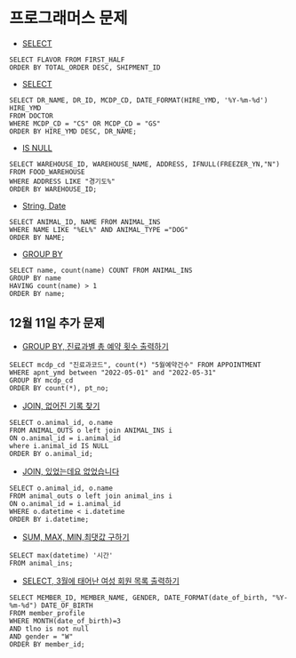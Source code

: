 # 프로그래머스 문제

- [SELECT](https://school.programmers.co.kr/learn/courses/30/lessons/133024)
```mysql
SELECT FLAVOR FROM FIRST_HALF
ORDER BY TOTAL_ORDER DESC, SHIPMENT_ID
```

- [SELECT](https://school.programmers.co.kr/learn/courses/30/lessons/132203)
```mysql
SELECT DR_NAME, DR_ID, MCDP_CD, DATE_FORMAT(HIRE_YMD, '%Y-%m-%d') HIRE_YMD
FROM DOCTOR
WHERE MCDP_CD = "CS" OR MCDP_CD = "GS"
ORDER BY HIRE_YMD DESC, DR_NAME;
```

- [IS NULL](https://school.programmers.co.kr/learn/courses/30/lessons/131114)
 ```mysql
SELECT WAREHOUSE_ID, WAREHOUSE_NAME, ADDRESS, IFNULL(FREEZER_YN,"N") FROM FOOD_WAREHOUSE
WHERE ADDRESS LIKE "경기도%"
ORDER BY WAREHOUSE_ID;
```

- [String, Date](https://school.programmers.co.kr/learn/courses/30/lessons/59047)
```mysql
SELECT ANIMAL_ID, NAME FROM ANIMAL_INS
WHERE NAME LIKE "%EL%" AND ANIMAL_TYPE ="DOG"
ORDER BY NAME;
```

- [GROUP BY](https://school.programmers.co.kr/learn/courses/30/lessons/59041)
```mysql
SELECT name, count(name) COUNT FROM ANIMAL_INS
GROUP BY name
HAVING count(name) > 1
ORDER BY name;
```

## 12월 11일 추가 문제

- [GROUP BY, 진료과별 총 예약 횟수 출력하기](https://school.programmers.co.kr/learn/courses/30/lessons/132202)
```mysql
SELECT mcdp_cd "진료과코드", count(*) "5월예약건수" FROM APPOINTMENT
WHERE apnt_ymd between "2022-05-01" and "2022-05-31"
GROUP BY mcdp_cd
ORDER BY count(*), pt_no;
```

- [JOIN, 없어진 기록 찾기](https://school.programmers.co.kr/learn/courses/30/lessons/59042)
```mysql
SELECT o.animal_id, o.name
FROM ANIMAL_OUTS o left join ANIMAL_INS i
ON o.animal_id = i.animal_id
where i.animal_id IS NULL
ORDER BY o.animal_id;
```
 
- [JOIN, 있었는데요 없었습니다](https://school.programmers.co.kr/learn/courses/30/lessons/59043)
```mysql
SELECT o.animal_id, o.name 
FROM animal_outs o left join animal_ins i
ON o.animal_id = i.animal_id
WHERE o.datetime < i.datetime
ORDER BY i.datetime;
```

- [SUM, MAX, MIN,최댓값 구하기](https://school.programmers.co.kr/learn/courses/30/lessons/59415)
```mysql
SELECT max(datetime) '시간'
FROM animal_ins;
```

- [SELECT, 3월에 태어난 여성 회원 목록 출력하기](https://school.programmers.co.kr/learn/courses/30/lessons/131120)
```mysql
SELECT MEMBER_ID, MEMBER_NAME, GENDER, DATE_FORMAT(date_of_birth, "%Y-%m-%d") DATE_OF_BIRTH
FROM member_profile
WHERE MONTH(date_of_birth)=3
AND tlno is not null
AND gender = "W"
ORDER BY member_id;
```
